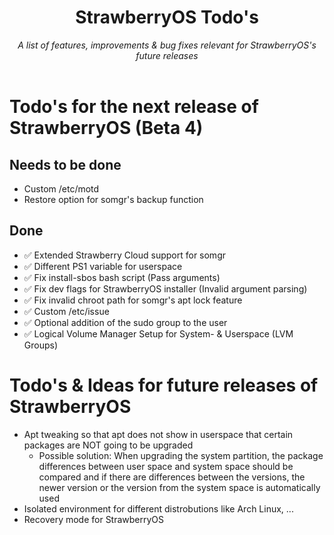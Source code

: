 <div align="center">
    <h1>StrawberryOS Todo's</h1>
    <i>
        A list of features, improvements & bug fixes relevant for StrawberryOS's future releases
    </i>
    <br><br>
</div>

# Todo's for the next release of StrawberryOS (Beta 4)
## Needs to be done
- Custom /etc/motd
- Restore option for somgr's backup function

## Done
- ✅ Extended Strawberry Cloud support for somgr
- ✅ Different PS1 variable for userspace
- ✅ Fix install-sbos bash script (Pass arguments)
- ✅ Fix dev flags for StrawberryOS installer (Invalid argument parsing)
- ✅ Fix invalid chroot path for somgr's apt lock feature
- ✅ Custom /etc/issue
- ✅ Optional addition of the sudo group to the user
- ✅ Logical Volume Manager Setup for System- & Userspace (LVM Groups)


# Todo's & Ideas for future releases of StrawberryOS
- Apt tweaking so that apt does not show in userspace that certain packages are NOT going to be upgraded
    - Possible solution: When upgrading the system partition, the package differences between user space and system space should be compared and if there are differences between the versions, the newer version or the version from the system space is automatically used
- Isolated environment for different distrobutions like Arch Linux, ...
- Recovery mode for StrawberryOS